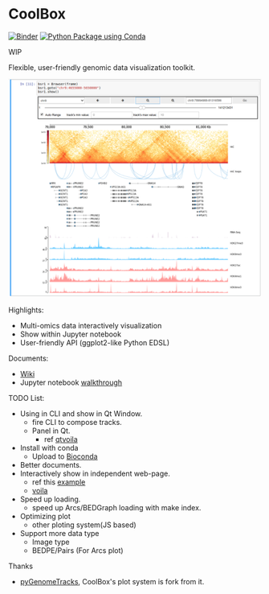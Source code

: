 CoolBox
=======

[![Binder](https://mybinder.org/badge_logo.svg)](https://mybinder.org/v2/gh/GangCaoLab/CoolBox/master?filepath=demo%2FTestRegion.ipynb)
[![Python Package using Conda](https://github.com/GangCaoLab/CoolBox/workflows/Python%20Package%20using%20Conda/badge.svg)](https://github.com/GangCaoLab/CoolBox/actions?query=workflow%3A%22Python+Package+using+Conda%22)

WIP

Flexible, user-friendly genomic data visualization toolkit. 

![](imgs/title.png)

Highlights:

* Multi-omics data interactively visualization
* Show within Jupyter notebook
* User-friendly API (ggplot2-like Python EDSL)

Documents:
* [Wiki](https://github.com/Nanguage/CoolBox/wiki)
* Jupyter notebook [walkthrough](demo/coolbox_guide.ipynb)

TODO List:

+ Using in CLI and show in Qt Window.
    + fire CLI to compose tracks.
    + Panel in Qt.
        - ref [qtvoila](https://luiztauffer.github.io/guacamole-data-science/posts/2020-04-20-qtvoila/)
+ Install with conda
    + Upload to [Bioconda](https://bioconda.github.io/)
+ Better documents.
+ Interactively show in independent web-page.
    + ref this [example](https://github.com/jupyter-widgets/ipywidgets/tree/master/examples/web3)
    + [voila](https://github.com/voila-dashboards/voila)
+ Speed up loading.
    + speed up Arcs/BEDGraph loading with make index.
+ Optimizing plot
    + other ploting system(JS based)
+ Support more data type
    + Image type
    + BEDPE/Pairs (For Arcs plot)


Thanks

+ [pyGenomeTracks](https://github.com/deeptools/pyGenomeTracks),
CoolBox's plot system is fork from it.


